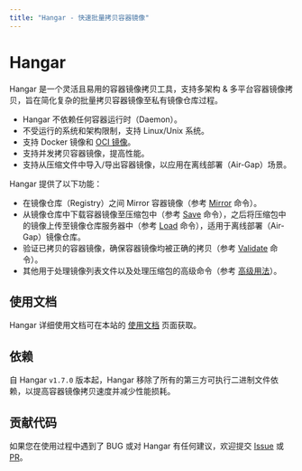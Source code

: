 ```yaml
---
title: "Hangar - 快速批量拷贝容器镜像"
---
```


# Hangar

Hangar 是一个灵活且易用的容器镜像拷贝工具，支持多架构 & 多平台容器镜像拷贝，旨在简化复杂的批量拷贝容器镜像至私有镜像仓库过程。

- Hangar 不依赖任何容器运行时（Daemon）。
- 不受运行的系统和架构限制，支持 Linux/Unix 系统。
- 支持 Docker 镜像和 [OCI 镜像](https://github.com/opencontainers/image-spec)。
- 支持并发拷贝容器镜像，提高性能。
- 支持从压缩文件中导入/导出容器镜像，以应用在离线部署（Air-Gap）场景。

Hangar 提供了以下功能：

- 在镜像仓库（Registry）之间 Mirror 容器镜像（参考 [Mirror](/docs/v1.7/mirror/mirror) 命令）。
- 从镜像仓库中下载容器镜像至压缩包中（参考 [Save](/docs/v1.7/save/save) 命令），之后将压缩包中的镜像上传至镜像仓库服务器中（参考 [Load](/docs/v1.7/load/load) 命令），适用于离线部署（Air-Gap）镜像仓库。
- 验证已拷贝的容器镜像，确保容器镜像均被正确的拷贝（参考 [Validate](/docs/v1.7/advanced/validate) 命令）。
- 其他用于处理镜像列表文件以及处理压缩包的高级命令（参考 [高级用法](/docs/v1.7/advanced)）。

## 使用文档

Hangar 详细使用文档可在本站的 [使用文档](/docs/v1.7/) 页面获取。

## 依赖

自 Hangar `v1.7.0` 版本起，Hangar 移除了所有的第三方可执行二进制文件依赖，以提高容器镜像拷贝速度并减少性能损耗。

## 贡献代码

如果您在使用过程中遇到了 BUG 或对 Hangar 有任何建议，欢迎提交 [Issue](https://github.com/cnrancher/hangar/issues) 或 [PR](https://github.com/cnrancher/hangar/pulls)。
